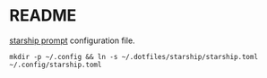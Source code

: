 # README

[starship prompt](https://starship.rs/) configuration file.

```
mkdir -p ~/.config && ln -s ~/.dotfiles/starship/starship.toml ~/.config/starship.toml
```
